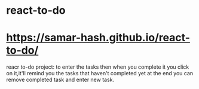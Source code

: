 # react-to-do
# https://samar-hash.github.io/react-to-do/
 reacr to-do project: to enter the tasks then when you complete it you click on it,it'll remind you the tasks that haven't completed yet at the end you can remove completed task and enter new task.
